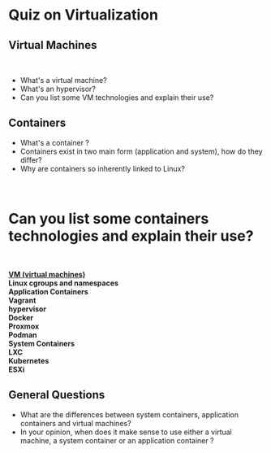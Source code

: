 # Quiz on Virtualization

## Virtual Machines
<br>

+ What's a virtual machine?<br>
+ What's an hypervisor?<br>
+ Can you list some VM technologies and explain their use?<br>

## Containers

+ What's a container ?
+ Containers exist in two main form (application and system), how do they differ?
+ Why are containers so inherently linked to Linux?<br><br><br>

# Can you list some containers technologies and explain their use?
<br>

<b>[VM (virtual machines)](virtual-machines.md#sub-section)<br>
Linux cgroups and namespaces<br>
Application Containers<br>
Vagrant<br>
hypervisor<br>
Docker<br>
Proxmox<br>
Podman<br>
System Containers<br>
LXC<br>
Kubernetes<br>
ESXi<br></b>




## General Questions
+ What are the differences between system containers, application containers and virtual machines?
+ In your opinion, when does it make sense to use either a virtual machine, a system container or an application container ?